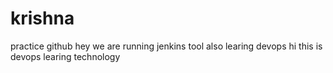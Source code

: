 # krishna
practice github
hey we are running jenkins tool 
also learing devops
hi this is devops learing technology
